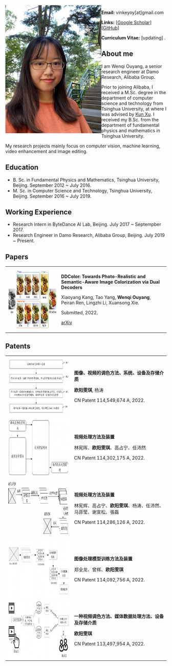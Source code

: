 <img align="left" width="300" height="400" src="data/my_photo.jpg">

**Email:** vinkeyoy[at]gmail.com

**Links:** [[Google Scholar](https://scholar.google.com/citations?user=pYeM5JUAAAAJ&hl=zh-CN)] [[GitHub](https://github.com/Vicky0522)]

**Curriculum Vitae:** [updating] .


## About me
I am Wenqi Ouyang, a senior research engineer at Damo Research, Alibaba Group.

Prior to joining Alibaba, I received a M.Sc. degree in the department of computer science and technology from Tsinghua University, at where I was advised by [Kun Xu](https://cg.cs.tsinghua.edu.cn/people/~kun/). I received my B.Sc. from the department of fundamental physics and mathematics in Tsinghua University.

My research projects mainly focus on computer vision, machine learning, video enhancement and image editing.

##

## Education
* B. Sc. in Fundamental Physics and Mathematics, Tsinghua University, Beijing. September 2012 ~ July 2016.
* M. Sc. in Computer Science and Technology, Tsinghua University, Beijing. September 2016 ~ July 2019.

## Working Experience
* Research Intern in ByteDance AI Lab, Beijing. July 2017 ~ Septempber 2017.
* Research Engineer in Damo Research, Alibaba Group, Beijing. July 2019 ~ Present.

## Papers
<table>
  <tr>
    <td><img align="left" width="360" height="200" src="data/paper_figure/ddcolor.png"></td>
    <td>
      <p><b>DDColor: Towards Photo-Realistic and Semantic-Aware Image Colorization via Dual Decoders</b></p>
      <p>Xiaoyang Kang, Tao Yang, <b>Wenqi Ouyang</b>, Peiran Ren, Lingzhi Li, Xuansong Xie.</p>
      <p>Submitted, 2022.</p>
      <p><a href="https://arxiv.org/abs/2212.11613" target="_blank" rel="noopener">
				 <i class="fa fa-file" aria-hidden="true"></i> arXiv </a> 
      </p>
    </td>
  </tr>
</table>


## Patents
<table>
  <tr>
    <td><img align="left" width="333" height="185" src="data/paper_figure/patent_1.png"></td>
    <td>
      <p><b>图像、视频的调色方法、系统、设备及存储介质</b></p>
      <p><b>欧阳雯琪</b>, 杨涛</p>
      <p>CN Patent 114,549,674 A, 2022.</p>
    </td>
  </tr>
  <tr>
    <td><img align="left" width="333" height="185" src="data/paper_figure/patent_2.png"></td>
    <td>
      <p><b>视频处理方法及装置</b></p>
      <p>林宪晖、<b>欧阳雯琪</b>、高占宁、任沛然</p>
      <p>CN Patent 114,302,175 A, 2022.</p>
    </td>
  </tr>
  <tr>
    <td><img align="left" width="333" height="185" src="data/paper_figure/patent_3.png"></td>
    <td>
      <p><b>视频处理方法及装置</b></p>
      <p>林宪辉、高占宁、<b>欧阳雯琪</b>、杨涛、任沛然、马菲莹、谢宣松、張磊</p>
      <p>CN Patent 114,286,126 A, 2022.</p>
    </td>
  </tr>
  <tr>
    <td><img align="left" width="333" height="185" src="data/paper_figure/patent_4.png"></td>
    <td>
      <p><b>图像处理模型训练方法及装置</b></p>
      <p>郑全龙、曾辉、<b>欧阳雯琪</b></p>
      <p>CN Patent 114,092,756 A, 2022.</p>
    </td>
  </tr>
  <tr>
    <td><img align="left" width="333" height="185" src="data/paper_figure/patent_5.png"></td>
    <td>
      <p><b>一种视频调色方法、媒体数据处理方法、设备及存储介质</b></p>
      <p><b>欧阳雯琪</b></p>
      <p>CN Patent 113,497,954 A, 2022.</p>
    </td>
  </tr>
</table>

